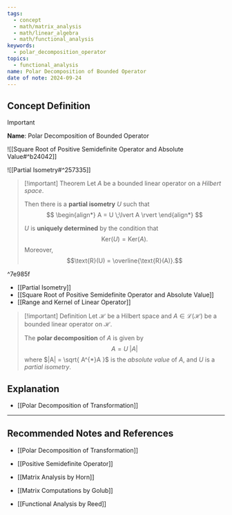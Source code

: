 ```yaml
---
tags:
  - concept
  - math/matrix_analysis
  - math/linear_algebra
  - math/functional_analysis
keywords:
  - polar_decomposition_operator
topics:
  - functional_analysis
name: Polar Decomposition of Bounded Operator
date of note: 2024-09-24
---
```


## Concept Definition

>[!important]
>**Name**: Polar Decomposition of Bounded Operator

![[Square Root of Positive Semidefinite Operator and Absolute Value#^b24042]]

![[Partial Isometry#^257335]]

>[!important] Theorem
>Let $A$ be a bounded linear operator on a *Hilbert space*. 
>
>Then there is a **partial isometry** $U$ such that 
>$$
> \begin{align*}
> A = U \;\lvert A \rvert 
> \end{align*}
>$$
> 
>$U$ is **uniquely determined** by the condition that $$\text{Ker}(U) = \text{Ker}(A).$$  Moreover, $$\text{R}(U) = \overline{\text{R}(A)}.$$ 

^7e985f

- [[Partial Isometry]]
- [[Square Root of Positive Semidefinite Operator and Absolute Value]]
- [[Range and Kernel of Linear Operator]]


>[!important] Definition
>Let $\mathcal{H}$ be a Hilbert space and $A\in \mathcal{L}(\mathcal{H})$ be a bounded linear operator on $\mathcal{H}$.
>
>The **polar decomposition** of $A$ is given by $$A= U\;|A|$$ where $|A| = \sqrt{ A^{*}A }$ is the *absolute value* of $A$, and $U$ is a *partial isometry*. 


## Explanation


- [[Polar Decomposition of Transformation]]


-----------
##  Recommended Notes and References



- [[Polar Decomposition of Transformation]]
- [[Positive Semidefinite Operator]]




- [[Matrix Analysis by Horn]]
- [[Matrix Computations by Golub]]
- [[Functional Analysis by Reed]]